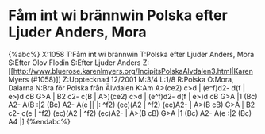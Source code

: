 # Fåm int wi brännwin Polska efter Ljuder Anders, Mora

{%abc%}
X:1058
T:Fåm int wi brännwin
T:Polska efter Ljuder Anders, Mora
S:Efter Olov Flodin
S:Efter Ljuder Anders
Z:[[http://www.bluerose.karenlmyers.org/IncipitsPolskaAlvdalen3.html|Karen Myers (#1058)]]
Z:Upptecknad 12/2001
M:3/4
L:1/8
R:Polska
O:Mora, Dalarna
N:Bra för Polska från Älvdalen
K:Am
A>(ce2) c>d | (e^f)d2- d(f | e>)d cB G>A | B2 c2- c(B | A>)(ce2) c>d |
(e^f)d2- d(f | e>)d cB G>A |1 (Bc) A2- A(B :|2 (Bc) A2- A(e ||
|: ^f2) (ec)(A2 | ^f2) (ec)A2- | A>(B cB) G>A | B2 c2- c(e | ^f2) (ec)(A2 |
^f2) (ec)A2- | A>(B cB) G>A |1 (Bc) A2- A(e :|2 (Bc) A4 |]
{%endabc%}

